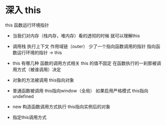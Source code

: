 # 深入  this
  this 函数运行环境指针


- 当我们对内存（栈内存，堆内存）看的透彻的时候  就可以理解this


- 调用栈  执行上下文  作用域链（outer）
少了一个指向函数调用的指针  指向函数运行环境的指针  -> this


- this 有哪几种
  函数的调用方式相关  this 的值不固定  在函数执行的一刹那被调用方式（被谁调用）决定

- 对象的方法被调用  this指向对象
- 普通函数被调用  this指向window（全局）
  如果启用严格模式  this指向undefined


- new  构造函数调用方式执行  this指向实例后的对象
- 指定this调用方式